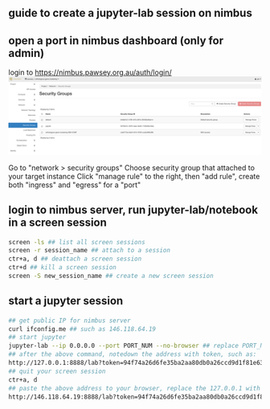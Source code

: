 ## guide to create a jupyter-lab session on nimbus

## open a port in nimbus dashboard (only for admin)
login to https://nimbus.pawsey.org.au/auth/login/ \
![nimbus_dashboard](nimbus_dashboard.png)

Go to "network > security groups"
Choose security group that attached to your target instance
Click "manage rule" to the right, then "add rule", create both "ingress" and "egress" for a "port"

## login to nimbus server, run jupyter-lab/notebook in a screen session
```bash
screen -ls ## list all screen sessions
screen -r session_name ## attach to a session
ctr+a, d ## deattach a screen session
ctr+d ## kill a screen session
screen -S new_session_name ## create a new screen session
```
## start a jupyter session
```bash
## get public IP for nimbus server
curl ifconfig.me ## such as 146.118.64.19
## start jupyter
jupyter-lab --ip 0.0.0.0 --port PORT_NUM --no-browser ## replace PORT_NUM with port number created in nimbus dashboard above
## after the above command, notedown the address with token, such as:
http://127.0.0.1:8888/lab?token=94f74a26d6fe35ba2aa80db0a26ccd9d1f81e638eb220278
## quit your screen session
ctr+a, d
## paste the above address to your browser, replace the 127.0.0.1 with server public IP
http://146.118.64.19:8888/lab?token=94f74a26d6fe35ba2aa80db0a26ccd9d1f81e638eb220278



